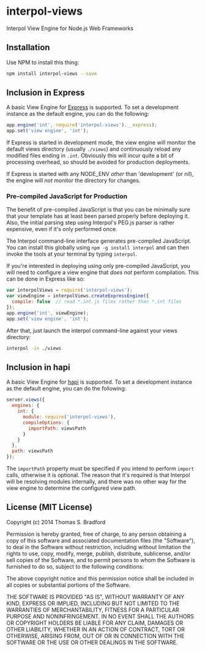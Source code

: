 # interpol-views
Interpol View Engine for Node.js Web Frameworks

## Installation
Use NPM to install this thing:

```bash
npm install interpol-views --save
```

## Inclusion in Express
A basic View Engine for [Express](http://expressjs.com/) is supported.  To set a development instance as the default engine, you can do the following:

```javascript
app.engine('int', require('interpol-views').__express);
app.set('view engine', 'int');
```

If Express is started in development mode, the view engine will monitor the default views directory (usually `./views`) and continuously reload any modified files ending in `.int`. Obviously this will incur quite a bit of processing overhead, so should be avoided for production deployments.

If Express is started with any NODE_ENV *other* than 'development' (or nil), the engine will *not* monitor the directory for changes.

### Pre-compiled JavaScript for Production
The benefit of pre-compiled JavaScript is that you can be minimally sure that your template has at least been parsed properly before deploying it.  Also, the initial parsing step using Interpol's PEG.js parser is rather expensive, even if it's only performed once.

The Interpol command-line interface generates pre-compiled JavaScript.  You can install this globally using `npm -g install interpol` and can then invoke the tools at your terminal by typing `interpol`.

If you're interested in deploying using only pre-compiled JavaScript, you will need to configure a view engine that *does not* perform compilation.  This can be done in Express like so:

```javascript
var interpolViews = require('interpol-views');
var viewEngine = interpolViews.createExpressEngine({
  compile: false  // read *.int.js files rather than *.int files
});
app.engine('int', viewEngine);
app.set('view engine', 'int');
```

After that, just launch the interpol command-line against your views directory:

```bash
interpol -in ./views
```

## Inclusion in hapi
A basic View Engine for [hapi](http://hapijs.com/) is supported.  To set a development instance as the default engine, you can do the following:

```javascript
server.views({
  engines: {
    int: {
      module: require('interpol-views'),
      compileOptions: {
        importPath: viewsPath
      }
    }
  },
  path: viewsPath
});
```

The `importPath` property must be specified if you intend to perform `import` calls, otherwise it is optional.  The reason that it's required is that Interpol will be resolving modules internally, and there was no other way for the view engine to determine the configured view path.

## License (MIT License)
Copyright (c) 2014 Thomas S. Bradford

Permission is hereby granted, free of charge, to any person
obtaining a copy of this software and associated documentation
files (the "Software"), to deal in the Software without
restriction, including without limitation the rights to use,
copy, modify, merge, publish, distribute, sublicense, and/or
sell copies of the Software, and to permit persons to whom the
Software is furnished to do so, subject to the following
conditions:

The above copyright notice and this permission notice shall be
included in all copies or substantial portions of the Software.

THE SOFTWARE IS PROVIDED "AS IS", WITHOUT WARRANTY OF ANY KIND,
EXPRESS OR IMPLIED, INCLUDING BUT NOT LIMITED TO THE WARRANTIES
OF MERCHANTABILITY, FITNESS FOR A PARTICULAR PURPOSE AND
NONINFRINGEMENT. IN NO EVENT SHALL THE AUTHORS OR COPYRIGHT
HOLDERS BE LIABLE FOR ANY CLAIM, DAMAGES OR OTHER LIABILITY,
WHETHER IN AN ACTION OF CONTRACT, TORT OR OTHERWISE, ARISING
FROM, OUT OF OR IN CONNECTION WITH THE SOFTWARE OR THE USE OR
OTHER DEALINGS IN THE SOFTWARE.
